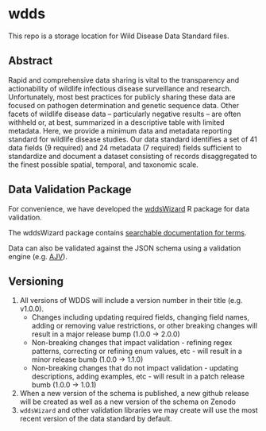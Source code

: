 # wdds
This repo is a storage location for Wild Disease Data Standard files.

## Abstract
Rapid and comprehensive data sharing is vital to the transparency and actionability of wildlife infectious disease surveillance and research.
Unfortunately, most best practices for publicly sharing these data are focused on pathogen determination and genetic sequence data. 
Other facets of wildlife disease data – particularly negative results – are often withheld or, at best, summarized in a descriptive table with limited metadata. 
Here, we provide a minimum data and metadata reporting standard for wildlife disease studies. 
Our data standard identifies a set of 41 data fields (9 required) and 24 metadata (7 required) fields sufficient to standardize and document a dataset consisting of records disaggregated to the finest possible spatial, temporal, and taxonomic scale. 

## Data Validation Package

For convenience, we have developed the [wddsWizard](https://viralemergence.github.io/wddsWizard) R package for data validation. 

The wddsWizard package contains [searchable documentation for terms](https://viralemergence.github.io/wddsWizard/articles/schema_overview.html#terms). 

Data can also be validated against the JSON schema using a validation engine (e.g. [AJV](https://ajv.js.org/guide/getting-started.html)).

## Versioning

1) All versions of WDDS will include a version number in their title (e.g. v1.0.0). 
    - Changes including updating required fields, changing field names, adding or removing value restrictions, or other breaking changes will result in a major release bump (1.0.0 -> 2.0.0)
    - Non-breaking changes that impact validation - refining regex patterns, correcting or refining enum values, etc - will result in a minor release bumb (1.0.0 -> 1.1.0)
    - Non-breaking changes that do not impact validation - updating descriptions, adding examples, etc - will result in a patch release bumb (1.0.0 -> 1.0.1)
2) When a new version of the schema is published, a new github release will be created as well as a new version of the schema on Zenodo
3) `wddsWizard` and other validation libraries we may create will use the most recent version of the data standard by default.




